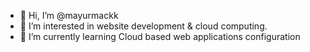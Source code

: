 - 👋 Hi, I’m @mayurmackk
- 👀 I’m interested in website development & cloud computing.
- 🌱 I’m currently learning Cloud based web applications configuration

<!---
mayurmackk/mayurmackk is a ✨ special ✨ repository because its `README.md` (this file) appears on your GitHub profile.
You can click the Preview link to take a look at your changes.
--->
